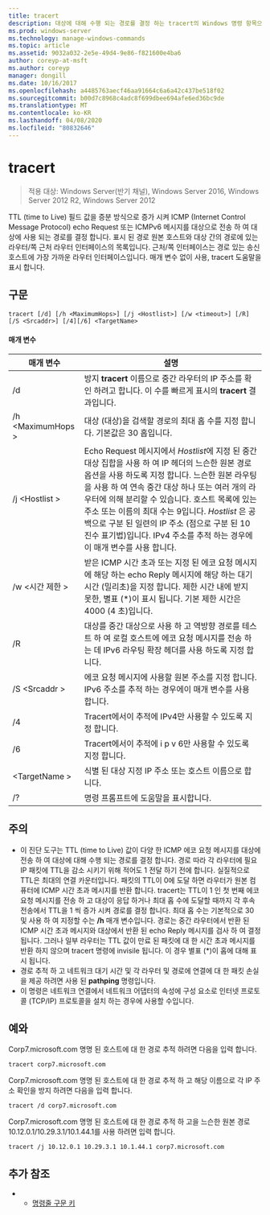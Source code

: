 ```yaml
---
title: tracert
description: 대상에 대해 수행 되는 경로를 결정 하는 tracert의 Windows 명령 항목으로, TTL (time to Live) 필드 값을 증분 방식으로 증가 시켜 대상에 ICMP (Internet Control Message Protocol) echo 요청 또는 ICMPv6 메시지를 전송 합니다.
ms.prod: windows-server
ms.technology: manage-windows-commands
ms.topic: article
ms.assetid: 9032a032-2e5e-49d4-9e86-f821600e4ba6
author: coreyp-at-msft
ms.author: coreyp
manager: dongill
ms.date: 10/16/2017
ms.openlocfilehash: a4485763aecf46aa91664c6a6a42c437be518f02
ms.sourcegitcommit: b00d7c8968c4adc8f699dbee694afe6ed36bc9de
ms.translationtype: MT
ms.contentlocale: ko-KR
ms.lasthandoff: 04/08/2020
ms.locfileid: "80832646"
---
```

# <a name="tracert"></a>tracert

>적용 대상: Windows Server(반기 채널), Windows Server 2016, Windows Server 2012 R2, Windows Server 2012

TTL (time to Live) 필드 값을 증분 방식으로 증가 시켜 ICMP (Internet Control Message Protocol) echo Request 또는 ICMPv6 메시지를 대상으로 전송 하 여 대상에 사용 되는 경로를 결정 합니다. 표시 된 경로 원본 호스트와 대상 간의 경로에 있는 라우터/쪽 근처 라우터 인터페이스의 목록입니다. 근처/쪽 인터페이스는 경로 있는 송신 호스트에 가장 가까운 라우터 인터페이스입니다. 매개 변수 없이 사용, tracert 도움말을 표시 합니다.   

## <a name="syntax"></a>구문  
```  
tracert [/d] [/h <MaximumHops>] [/j <Hostlist>] [/w <timeout>] [/R] [/S <Srcaddr>] [/4][/6] <TargetName>  
```  
#### <a name="parameters"></a>매개 변수  
|매개 변수|설명|  
|-------|--------|  
|/d|방지 **tracert** 이름으로 중간 라우터의 IP 주소를 확인 하려고 합니다. 이 수를 빠르게 표시의 **tracert** 결과입니다.|  
|/h \<MaximumHops >|대상 (대상)을 검색할 경로의 최대 홉 수를 지정 합니다. 기본값은 30 홉입니다.|  
|/j \<Hostlist >|Echo Request 메시지에서 *Hostlist*에 지정 된 중간 대상 집합을 사용 하 여 IP 헤더의 느슨한 원본 경로 옵션을 사용 하도록 지정 합니다. 느슨한 원본 라우팅을 사용 하 여 연속 중간 대상 하나 또는 여러 개의 라우터에 의해 분리할 수 있습니다. 호스트 목록에 있는 주소 또는 이름의 최대 수는 9입니다. *Hostlist* 은 공백으로 구분 된 일련의 IP 주소 (점으로 구분 된 10 진수 표기법)입니다. IPv4 주소를 추적 하는 경우에이 매개 변수를 사용 합니다.|  
|/w \<시간 제한 >|받은 ICMP 시간 초과 또는 지정 된 에코 요청 메시지에 해당 하는 echo Reply 메시지에 해당 하는 대기 시간 (밀리초)을 지정 합니다. 제한 시간 내에 받지 못한, 별표 (*)이 표시 됩니다. 기본 제한 시간은 4000 (4 초)입니다.|  
|/R|대상를 중간 대상으로 사용 하 고 역방향 경로를 테스트 하 여 로컬 호스트에 에코 요청 메시지를 전송 하는 데 IPv6 라우팅 확장 헤더를 사용 하도록 지정 합니다.|  
|/S \<Srcaddr >|에코 요청 메시지에 사용할 원본 주소를 지정 합니다. IPv6 주소를 추적 하는 경우에이 매개 변수를 사용 합니다.|  
|/4|Tracert에서이 추적에 IPv4만 사용할 수 있도록 지정 합니다.|  
|/6|Tracert에서이 추적에 i p v 6만 사용할 수 있도록 지정 합니다.|  
|\<TargetName >|식별 된 대상 지정 IP 주소 또는 호스트 이름으로 합니다.|  
|/?|명령 프롬프트에 도움말을 표시합니다.|  

## <a name="remarks"></a>주의  
-   이 진단 도구는 TTL (time to Live) 값이 다양 한 ICMP 에코 요청 메시지를 대상에 전송 하 여 대상에 대해 수행 되는 경로를 결정 합니다. 경로 따라 각 라우터에 필요 IP 패킷에 TTL을 감소 시키기 위해 적어도 1 전달 하기 전에 합니다. 실질적으로 TTL은 최대의 연결 카운터입니다. 패킷의 TTL이 0에 도달 하면 라우터가 원본 컴퓨터에 ICMP 시간 초과 메시지를 반환 합니다. tracert는 TTL이 1 인 첫 번째 에코 요청 메시지를 전송 하 고 대상이 응답 하거나 최대 홉 수에 도달할 때까지 각 후속 전송에서 TTL을 1 씩 증가 시켜 경로를 결정 합니다. 최대 홉 수는 기본적으로 30 및 사용 하 여 지정할 수는 **/h** 매개 변수입니다. 경로는 중간 라우터에서 반환 된 ICMP 시간 초과 메시지와 대상에서 반환 된 echo Reply 메시지를 검사 하 여 결정 됩니다. 그러나 일부 라우터는 TTL 값이 만료 된 패킷에 대 한 시간 초과 메시지를 반환 하지 않으며 tracert 명령에 invisile 됩니다. 이 경우 별표 (*)이 홉에 대해 표시 됩니다.  
-   경로 추적 하 고 네트워크 대기 시간 및 각 라우터 및 경로에 연결에 대 한 패킷 손실을 제공 하려면 사용 된 **pathping** 명령입니다.  
-   이 명령은 네트워크 연결에서 네트워크 어댑터의 속성에 구성 요소로 인터넷 프로토콜 (TCP/IP) 프로토콜을 설치 하는 경우에 사용할 수입니다.  

## <a name="examples"></a><a name=BKMK_Examples></a>예와  
Corp7.microsoft.com 명명 된 호스트에 대 한 경로 추적 하려면 다음을 입력 합니다.  
```  
tracert corp7.microsoft.com  
```  
Corp7.microsoft.com 명명 된 호스트에 대 한 경로 추적 하 고 해당 이름으로 각 IP 주소 확인을 방지 하려면 다음을 입력 합니다.  
```  
tracert /d corp7.microsoft.com  
```  
Corp7.microsoft.com 명명 된 호스트에 대 한 경로 추적 하 고을 느슨한 원본 경로 10.12.0.1/10.29.3.1/10.1.44.1를 사용 하려면 입력 합니다.  
```  
tracert /j 10.12.0.1 10.29.3.1 10.1.44.1 corp7.microsoft.com  
```  
## <a name="additional-references"></a>추가 참조  
-   - [명령줄 구문 키](command-line-syntax-key.md)  
